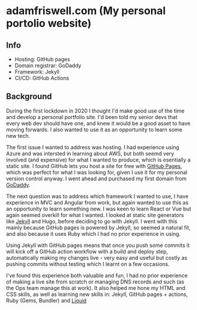 # adamfriswell.com (My personal portolio website)

## Info
- Hosting: GitHub pages
- Domain registrar: GoDaddy
- Framework: Jekyll
- CI/CD: GitHub Actions

## Background
During the first lockdown in 2020 I thought I'd make good use of the time and develop a personal portfolio site. I'd been told my senior devs that every web dev should have one, and knew it would be a good asset to have moving forwards. I also wanted to use it as an opportunity to learn some new tech.

The first issue I wanted to address was hosting. I had experience using Azure and was intersted in learning about AWS, but both seemd very involved (and expensive) for what I wanted to produce, which is esentially a static site. I found GitHub lets you host a site for free with [GitHub Pages](https://pages.github.com/), which was perfect for what I was looking for, given I use it for my personal version control anyway. I went ahead and purchased my first domain from [GoDaddy](https://www.godaddy.com/en-uk). 

The next question was to address which framework I wanted to use, I have experience in MVC and Angular from work, but again wanted to use this as an opportunity to learn something new. I was keen to learn React or Vue but again seemed overkill for what I wanted. I looked at static site generators like [Jekyll](https://jekyllrb.com/) and Hugo, before deciding to go with Jekyll. I went with this mainly because GitHub pages is powered by Jekyll, so seemed a natural fit, and also because it uses Ruby which I had no prior experience in using.

Using Jekyll with GitHub pages means that once you push some commits it will kick off a GitHub action workflow with a build and deploy step, automatically making my changes live - very easy and useful but costly as pushing commits without testing which I learnt on a few occasions.

I've found this experience both valuable and fun, I had no prior experience of making a live site from scratch or managing DNS records and such (as the Ops team manage this at work). It also helped me hone my HTML and CSS skills, as well as learning new skills in: Jekyll, GitHub pages + actions, Ruby (Gems, Bundler) and [Liquid](https://shopify.github.io/liquid/)